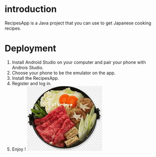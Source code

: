# introduction
RecipesApp is a Java project that you can use to get Japanese cooking recipes.

# Deployment
1. Install Android Studio on your computer and pair your phone with Androis Studio.
2. Choose your phone to be the emulator on the app.
3. Install the RecipesApp.
4. Register and log in.
5. Enjoy !
![alt text](https://github.com/MopyKing/RecipesApp/blob/main/app/src/main/res/drawable/Sukiyaki.png)
